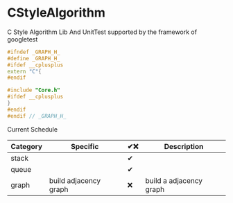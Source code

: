 # CStyleAlgorithm

C Style Algorithm Lib And UnitTest supported by the framework of googletest

```cpp
#ifndef _GRAPH_H_
#define _GRAPH_H_
#ifdef __cplusplus
extern "C"{
#endif

#include "Core.h"
#ifdef __cplusplus
}
#endif
#endif // _GRAPH_H_
```

Current Schedule


| Category | Specific              | ✔❌ | Description             |
| -------- | --------------------- | ---- | ----------------------- |
| stack    |  | ✔   |  |
| queue    |  | ✔   |  |
| graph    | build adjacency graph | ❌   | build a adjacency graph |

